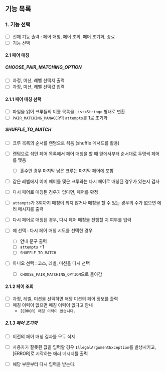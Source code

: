## 기능 목록

### 1. 기능 선택

- [ ] 전체 기능 출력 : 페어 매칭, 페어 조회, 페어 초기화, 종료
- [ ] 기능 선택

#### 2.1 페어 매칭

##### CHOOSE_PAIR_MATCHING_OPTION

- [ ] 과정, 미션, 레벨 선택지 출력
- [ ] 과정, 미션, 레벨 선택값 입력

#### 2.1.1 페어 매칭 선택

- [ ] 파일을 읽어 크루들의 이름 목록을 `List<String>` 형태로 변환
- [ ] `PAIR_MATCHING_MANAGER`의 `attempts`를 1로 초기화

##### SHUFFLE_TO_MATCH

- [ ] 크루 목록의 순서를 랜덤으로 섞음 (shuffle 메서드를 활용)
- [ ] 랜덤으로 섞인 페어 목록에서 페어 매칭을 할 때 앞에서부터 순서대로 두명씩 페어를 맺음
    - [ ] 홀수인 경우 마지막 남은 크루는 마지막 페어에 포함

- [ ] 같은 레벨에서 이미 페어를 맺은 크루와는 다시 페어로 매칭된 경우가 있는지 검사

- [ ] 다시 페어로 매칭된 경우가 없다면, 페어를 확정
- [ ] `attempts`가 3회까지 매칭이 되지 않거나 매칭을 할 수 있는 경우의 수가 없으면 에러 메시지를 출력

- [ ] 다시 페어로 매칭된 경우, 다시 페어 매칭을 진행할 지 여부를 입력
- [ ] 예 선택 : 다시 페어 매칭 시도를 선택한 경우
    - [ ] 안내 문구 출력
    - [ ] `attempts` +1
    - [ ] `SHUFFLE_TO_MATCH`
- [ ] 아니오 선택 : 코스, 레벨, 미션을 다시 선택
    - [ ] `CHOOSE_PAIR_MATCHING_OPTION`으로 돌아감

#### 2.1.2 페어 조회

- [ ] 과정, 레벨, 미션을 선택하면 해당 미션의 페어 정보를 출력
- [ ] 매칭 이력이 없으면 매칭 이력이 없다고 안내
  - `[ERROR] 매칭 이력이 없습니다.`


##### 2.1.3 페어 초기화
- [ ] 이전의 페어 매칭 결과를 모두 삭제

- [ ] 사용자가 잘못된 값을 입력할 경우 `IllegalArgumentException`를 발생시키고, [ERROR]로 시작하는 에러 메시지를 출력
- [ ] 해당 부분부터 다시 입력을 받는다.